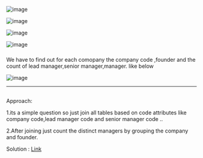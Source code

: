 ![image](https://github.com/DeepanRaju-exe/Hacker_Rank_SQL_Solutions/assets/68472546/548a5a41-c90e-48a8-bae6-861cbcc5433d)

![image](https://github.com/DeepanRaju-exe/Hacker_Rank_SQL_Solutions/assets/68472546/049e6d73-ebff-46f5-bf71-51dfd1f80749)

![image](https://github.com/DeepanRaju-exe/Hacker_Rank_SQL_Solutions/assets/68472546/84c8e795-63fb-4450-a00f-624d14ca4dd1)

![image](https://github.com/DeepanRaju-exe/Hacker_Rank_SQL_Solutions/assets/68472546/2a2ecbdd-d2f1-4808-982e-d7d266d71c57)



###
We have to find out for each comopany the company code ,founder and the count of lead manager,senior manager,manager. like below 

![image](https://github.com/DeepanRaju-exe/Hacker_Rank_SQL_Solutions/assets/68472546/fd208d2b-9cfe-4f91-b5cc-37db04d02634)

----

##
Approach:


1.its a simple question so just join all tables based on code attributes like company code,lead manager code and senior manager code ..

2.After joining just count the distinct managers by grouping the company and founder.

Solution : [Link](https://github.com/DeepanRaju-exe/Hacker_Rank_SQL_Solutions/blob/main/Companies.sql)

